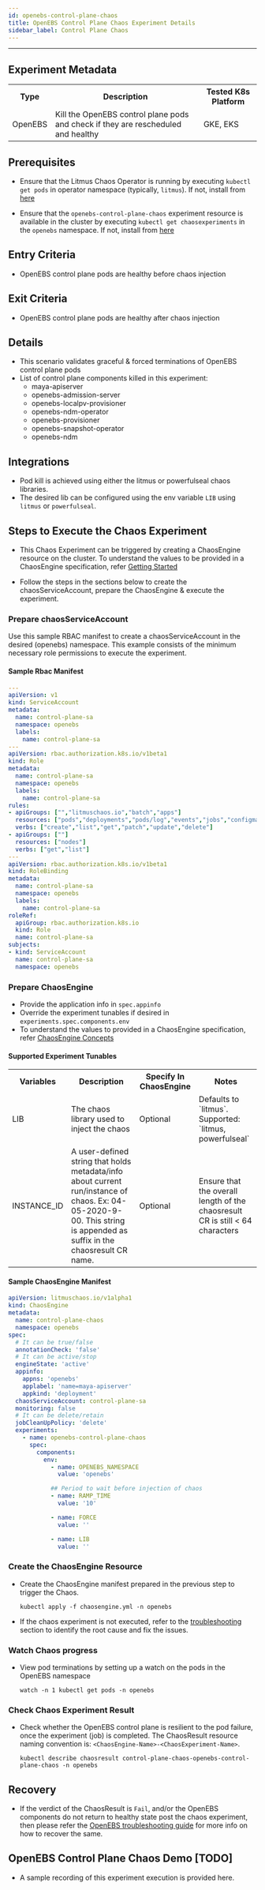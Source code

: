 ```yaml
---
id: openebs-control-plane-chaos
title: OpenEBS Control Plane Chaos Experiment Details
sidebar_label: Control Plane Chaos
---
```

------

## Experiment Metadata

<table>
  <tr>
    <th> Type </th>
    <th> Description </th>
    <th> Tested K8s Platform </th>
  </tr>
  <tr>
    <td> OpenEBS </td>
    <td> Kill the OpenEBS control plane pods and check if they are rescheduled and healthy </td>
    <td> GKE, EKS </td>
  </tr>
</table>

## Prerequisites

- Ensure that the Litmus Chaos Operator is running by executing `kubectl get pods` in operator namespace (typically, `litmus`). If not, install from [here](https://docs.litmuschaos.io/docs/getstarted/#install-litmus)

- Ensure that the `openebs-control-plane-chaos` experiment resource is available in the cluster by executing `kubectl get chaosexperiments` in the `openebs` namespace. If not, install from [here](https://hub.litmuschaos.io/api/chaos/1.8.2?file=charts/openebs/openebs-control-plane-chaos/experiment.yaml)

## Entry Criteria

- OpenEBS control plane pods are healthy before chaos injection

## Exit Criteria

- OpenEBS control plane pods are healthy after chaos injection

## Details

- This scenario validates graceful & forced terminations of OpenEBS control plane pods
- List of control plane components killed in this experiment:
  - maya-apiserver
  - openebs-admission-server
  - openebs-localpv-provisioner
  - openebs-ndm-operator
  - openebs-provisioner
  - openebs-snapshot-operator
  - openebs-ndm

## Integrations

- Pod kill is achieved using either the litmus or powerfulseal chaos libraries.
- The desired lib can be configured using the env variable `LIB` using `litmus` or `powerfulseal`.

## Steps to Execute the Chaos Experiment

- This Chaos Experiment can be triggered by creating a ChaosEngine resource on the cluster. To understand the values to be provided in a ChaosEngine specification, refer [Getting Started](getstarted.md/#prepare-chaosengine)

- Follow the steps in the sections below to create the chaosServiceAccount, prepare the ChaosEngine & execute the experiment.


### Prepare chaosServiceAccount

Use this sample RBAC manifest to create a chaosServiceAccount in the desired (openebs) namespace. This example consists of the minimum necessary role permissions to execute the experiment.

#### Sample Rbac Manifest

[embedmd]:# (https://raw.githubusercontent.com/litmuschaos/chaos-charts/master/charts/openebs/openebs-control-plane-chaos/rbac.yaml)
```yaml
---
apiVersion: v1
kind: ServiceAccount
metadata:
  name: control-plane-sa
  namespace: openebs
  labels:
    name: control-plane-sa
---
apiVersion: rbac.authorization.k8s.io/v1beta1
kind: Role
metadata:
  name: control-plane-sa
  namespace: openebs
  labels:
    name: control-plane-sa
rules:
- apiGroups: ["","litmuschaos.io","batch","apps"]
  resources: ["pods","deployments","pods/log","events","jobs","configmaps","chaosengines","chaosexperiments","chaosresults"]
  verbs: ["create","list","get","patch","update","delete"]
- apiGroups: [""]
  resources: ["nodes"]
  verbs: ["get","list"]
---
apiVersion: rbac.authorization.k8s.io/v1beta1
kind: RoleBinding
metadata:
  name: control-plane-sa
  namespace: openebs
  labels:
    name: control-plane-sa
roleRef:
  apiGroup: rbac.authorization.k8s.io
  kind: Role
  name: control-plane-sa
subjects:
- kind: ServiceAccount
  name: control-plane-sa
  namespace: openebs
```

### Prepare ChaosEngine

- Provide the application info in `spec.appinfo`
- Override the experiment tunables if desired in `experiments.spec.components.env`
- To understand the values to provided in a ChaosEngine specification, refer [ChaosEngine Concepts](chaosengine-concepts.md)

#### Supported Experiment Tunables

<table>
  <tr>
    <th> Variables </th>
    <th> Description  </th>
    <th> Specify In ChaosEngine </th>
    <th> Notes </th>
  </tr>
  <tr>
    <td> LIB </td>
    <td> The chaos library used to inject the chaos </td>
    <td> Optional  </td>
    <td> Defaults to `litmus`. Supported: `litmus, powerfulseal` </td>
  </tr>
  <tr>
    <td> INSTANCE_ID </td>
    <td> A user-defined string that holds metadata/info about current run/instance of chaos. Ex: 04-05-2020-9-00. This string is appended as suffix in the chaosresult CR name.</td>
    <td> Optional  </td>
    <td> Ensure that the overall length of the chaosresult CR is still < 64 characters </td>
  </tr>

</table>

#### Sample ChaosEngine Manifest

[embedmd]:# (https://raw.githubusercontent.com/litmuschaos/chaos-charts/master/charts/openebs/openebs-control-plane-chaos/engine.yaml)
```yaml
apiVersion: litmuschaos.io/v1alpha1
kind: ChaosEngine
metadata:
  name: control-plane-chaos
  namespace: openebs
spec:
  # It can be true/false
  annotationCheck: 'false'
  # It can be active/stop
  engineState: 'active'
  appinfo:
    appns: 'openebs'
    applabel: 'name=maya-apiserver'
    appkind: 'deployment'
  chaosServiceAccount: control-plane-sa
  monitoring: false
  # It can be delete/retain
  jobCleanUpPolicy: 'delete'
  experiments:
    - name: openebs-control-plane-chaos
      spec:
        components:
          env:
            - name: OPENEBS_NAMESPACE
              value: 'openebs'

            ## Period to wait before injection of chaos  
            - name: RAMP_TIME
              value: '10'

            - name: FORCE
              value: ''

            - name: LIB
              value: ''
```

### Create the ChaosEngine Resource

- Create the ChaosEngine manifest prepared in the previous step to trigger the Chaos.

  `kubectl apply -f chaosengine.yml -n openebs`

- If the chaos experiment is not executed, refer to the [troubleshooting](https://docs.litmuschaos.io/docs/faq-troubleshooting/) 
  section to identify the root cause and fix the issues.

### Watch Chaos progress

- View pod terminations by setting up a watch on the pods in the OpenEBS namespace

  `watch -n 1 kubectl get pods -n openebs`

### Check Chaos Experiment Result

- Check whether the OpenEBS control plane is resilient to the pod failure, once the experiment (job) is completed. The ChaosResult resource naming convention is: `<ChaosEngine-Name>-<ChaosExperiment-Name>`.

  `kubectl describe chaosresult control-plane-chaos-openebs-control-plane-chaos -n openebs`

## Recovery 

- If the verdict of the ChaosResult is `Fail`, and/or the OpenEBS components do not return to healthy state post the chaos experiment, then please refer the [OpenEBS troubleshooting guide](https://docs.openebs.io/docs/next/troubleshooting.html#installation) for more info on how to recover the same.

## OpenEBS Control Plane Chaos Demo [TODO]

- A sample recording of this experiment execution is provided here.
